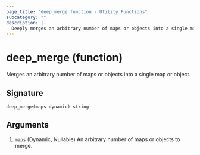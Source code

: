 ```yaml
---
page_title: "deep_merge function - Utility Functions"
subcategory: ""
description: |-
  Deeply merges an arbitrary number of maps or objects into a single map or object.
---
```


# deep_merge (function)

Merges an arbitrary number of maps or objects into a single map or object.

## Signature

<!-- signature generated by tfplugindocs -->
```text
deep_merge(maps dynamic) string
```

## Arguments

<!-- arguments generated by tfplugindocs -->
1. `maps` (Dynamic, Nullable) An arbitrary number of maps or objects to merge.
